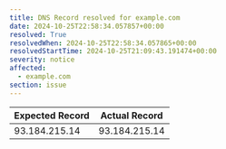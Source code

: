 ```yaml
---
title: DNS Record resolved for example.com
date: 2024-10-25T22:58:34.057857+00:00
resolved: True
resolvedWhen: 2024-10-25T22:58:34.057865+00:00
resolvedStartTime: 2024-10-25T21:09:43.191474+00:00
severity: notice
affected:
  - example.com
section: issue
---
```


| Expected Record  | Actual Record  |
|------------------|----------------|
| 93.184.215.14 | 93.184.215.14 |

